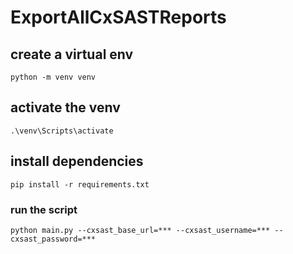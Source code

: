# ExportAllCxSASTReports


## create a virtual env

`python -m venv venv`

## activate the venv

`.\venv\Scripts\activate`

## install dependencies

`pip install -r requirements.txt`

### run the script

`python main.py --cxsast_base_url=*** --cxsast_username=*** --cxsast_password=***` 
